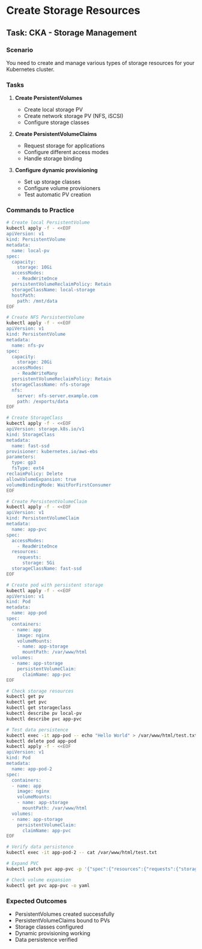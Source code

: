 # Create Storage Resources

## Task: CKA - Storage Management

### Scenario
You need to create and manage various types of storage resources for your Kubernetes cluster.

### Tasks
1. **Create PersistentVolumes**
   - Create local storage PV
   - Create network storage PV (NFS, iSCSI)
   - Configure storage classes

2. **Create PersistentVolumeClaims**
   - Request storage for applications
   - Configure different access modes
   - Handle storage binding

3. **Configure dynamic provisioning**
   - Set up storage classes
   - Configure volume provisioners
   - Test automatic PV creation

### Commands to Practice
```bash
# Create local PersistentVolume
kubectl apply -f - <<EOF
apiVersion: v1
kind: PersistentVolume
metadata:
  name: local-pv
spec:
  capacity:
    storage: 10Gi
  accessModes:
    - ReadWriteOnce
  persistentVolumeReclaimPolicy: Retain
  storageClassName: local-storage
  hostPath:
    path: /mnt/data
EOF

# Create NFS PersistentVolume
kubectl apply -f - <<EOF
apiVersion: v1
kind: PersistentVolume
metadata:
  name: nfs-pv
spec:
  capacity:
    storage: 20Gi
  accessModes:
    - ReadWriteMany
  persistentVolumeReclaimPolicy: Retain
  storageClassName: nfs-storage
  nfs:
    server: nfs-server.example.com
    path: /exports/data
EOF

# Create StorageClass
kubectl apply -f - <<EOF
apiVersion: storage.k8s.io/v1
kind: StorageClass
metadata:
  name: fast-ssd
provisioner: kubernetes.io/aws-ebs
parameters:
  type: gp3
  fsType: ext4
reclaimPolicy: Delete
allowVolumeExpansion: true
volumeBindingMode: WaitForFirstConsumer
EOF

# Create PersistentVolumeClaim
kubectl apply -f - <<EOF
apiVersion: v1
kind: PersistentVolumeClaim
metadata:
  name: app-pvc
spec:
  accessModes:
    - ReadWriteOnce
  resources:
    requests:
      storage: 5Gi
  storageClassName: fast-ssd
EOF

# Create pod with persistent storage
kubectl apply -f - <<EOF
apiVersion: v1
kind: Pod
metadata:
  name: app-pod
spec:
  containers:
  - name: app
    image: nginx
    volumeMounts:
    - name: app-storage
      mountPath: /var/www/html
  volumes:
  - name: app-storage
    persistentVolumeClaim:
      claimName: app-pvc
EOF

# Check storage resources
kubectl get pv
kubectl get pvc
kubectl get storageclass
kubectl describe pv local-pv
kubectl describe pvc app-pvc

# Test data persistence
kubectl exec -it app-pod -- echo "Hello World" > /var/www/html/test.txt
kubectl delete pod app-pod
kubectl apply -f - <<EOF
apiVersion: v1
kind: Pod
metadata:
  name: app-pod-2
spec:
  containers:
  - name: app
    image: nginx
    volumeMounts:
    - name: app-storage
      mountPath: /var/www/html
  volumes:
  - name: app-storage
    persistentVolumeClaim:
      claimName: app-pvc
EOF

# Verify data persistence
kubectl exec -it app-pod-2 -- cat /var/www/html/test.txt

# Expand PVC
kubectl patch pvc app-pvc -p '{"spec":{"resources":{"requests":{"storage":"10Gi"}}}}'

# Check volume expansion
kubectl get pvc app-pvc -o yaml
```

### Expected Outcomes
- PersistentVolumes created successfully
- PersistentVolumeClaims bound to PVs
- Storage classes configured
- Dynamic provisioning working
- Data persistence verified
